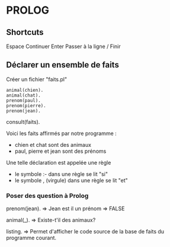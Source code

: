 # PROLOG

## Shortcuts

Espace      Continuer
Enter       Passer à la ligne / Finir

## Déclarer un ensemble de faits

Créer un fichier "faits.pl"

```
animal(chien).
animal(chat).
prenom(paul).
prenom(pierre).
prenom(jean).
```

consult(faits).

Voici les faits affirmés par notre programme :
* chien et chat sont des animaux
* paul, pierre et jean sont des prénoms

Une telle déclaration est appelée une règle
* le symbole :- dans une règle se lit "si"
* le symbole , (virgule) dans une règle se lit "et"

### Poser des question à Prolog

prenom(jean).       =>  Jean est il un prénom  => FALSE

animal(\_).          => Existe-t'il des animaux?

listing.           => Permet d'afficher le code source de la base de faits du programme courant.
